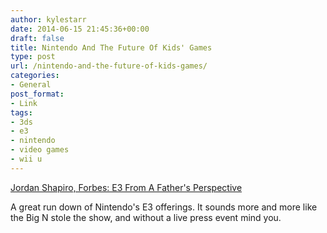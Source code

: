 ```yaml
---
author: kylestarr
date: 2014-06-15 21:45:36+00:00
draft: false
title: Nintendo And The Future Of Kids' Games
type: post
url: /nintendo-and-the-future-of-kids-games/
categories:
- General
post_format:
- Link
tags:
- 3ds
- e3
- nintendo
- video games
- wii u
---
```


[Jordan Shapiro, Forbes: E3 From A Father's Perspective](http://www.forbes.com/sites/jordanshapiro/2014/06/14/nintendo-and-the-future-of-kids-games-e3-from-a-fathers-perspective/?utm_content=buffer284fa&utm_medium=social&utm_source=linkedin.com&utm_campaign=buffer)

A great run down of Nintendo's E3 offerings. It sounds more and more like the Big N stole the show, and without a live press event mind you.
